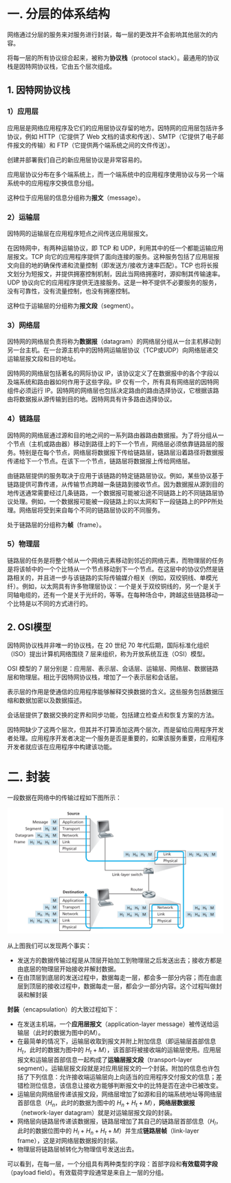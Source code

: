 # 一. 分层的体系结构

网络通过分层的服务来对服务进行封装，每一层的更改并不会影响其他层次的内容。

将每一层的所有协议综合起来，被称为**协议栈**（protocol stack）。最通用的协议栈是因特网协议栈，它由五个层次组成。

## 1. 因特网协议栈

### 1）应用层

应用层是网络应用程序及它们的应用层协议存留的地方。因特网的应用层包括许多协议，例如 HTTP（它提供了 Web 文档的请求和传送）、SMTP（它提供了电子邮件报文的传输）和 FTP（它提供两个端系统之间的文件传送）。

创建并部署我们自己的新应用层协议是非常容易的。

应用层协议分布在多个端系统上，而一个端系统中的应用程序使用协议与另一个端系统中的应用程序交换信息分组。

这种位于应用层的信息分组称为**报文**（message）。



### 2）运输层

因特网的运输层在应用程序短点之间传送应用层报文。

在因特网中，有两种运输协议，即 TCP 和 UDP，利用其中的任一个都能运输应用层报文。TCP 向它的应用程序提供了面向连接的服务。这种服务包括了应用层报文向目的地的确保传递和流量控制（即发送方/接收方速率匹配）。TCP 也将长报文划分为短报文，并提供拥塞控制机制，因此当网络拥塞时，源抑制其传输速率。UDP 协议向它的应用程序提供无连接服务。这是一种不提供不必要服务的服务，没有可靠性，没有流量控制，也没有拥塞控制。

这种位于运输层的分组称为**报文段**（segment）。



### 3）网络层

因特网的网络层负责将称为**数据报**（datagram）的网络层分组从一台主机移动到另一台主机。在一台源主机中的因特网运输层协议（TCP或UDP）向网络层递交运输层报文段和目的地址。

因特网的网络层包括著名的网际协议 IP，该协议定义了在数据报中的各个字段以及端系统和路由器如何作用于这些字段。IP 仅有一个，所有具有网络层的因特网组件必须运行 IP。因特网的网络层也包括决定路由的路由选择协议，它根据该路由将数据报从源传输到目的地。因特网具有许多路由选择协议。



### 4）链路层

因特网的网络层通过源和目的地之间的一系列路由器路由数据报。为了将分组从一个节点（主机或路由器）移动到路径上的下一个节点，网络层必须依靠链路层的服务。特别是在每个节点，网络层将数据报下传给链路层，链路层沿着路径将数据报传递给下一个节点。在该下一个节点，链路层将数据报上传给网络层。

由链路层提供的服务取决于应用于该链路的特定链路层协议。例如，某些协议基于链路提供可靠传递，从传输节点跨越一条链路到接收节点。因为数据报从源到目的地传送通常需要经过几条链路，一个数据报可能被沿途不同链路上的不同链路层协议处理。例如，一个数据报可能被一段链路上的以太网和下一段链路上的PPP所处理。网络层将受到来自每个不同的链路层协议的不同服务。

处于链路层的分组称为**帧**（frame）。



### 5）物理层

链路层的任务是将整个帧从一个网络元素移动到邻近的网络元素，而物理层的任务是将该帧中的一个个比特从一个节点移动到下一个节点。在这层中的协议仍然是链路相关的，并且进一步与该链路的实际传输媒介相关（例如，双绞铜线、单模光纤）。例如，以太网具有许多物理层协议：一个是关于双绞铜线的，另一个是关于同轴电缆的，还有一个是关于光纤的，等等。在每种场合中，跨越这些链路移动一个比特是以不同的方式进行的。



## 2. OSI模型

因特网协议栈并非唯一的协议栈，在 20 世纪 70 年代后期，国际标准化组织（ISO）提出计算机网络围绕 7 层来组织，称为开放系统互连（OSI）模型。

OSI 模型的 7 层分别是：应用层、表示层、会话层、运输层、网络层、数据链路层和物理层。相比于因特网协议栈，增加了一个表示层和会话层。

表示层的作用是使通信的应用程序能够解释交换数据的含义。这些服务包括数据压缩和数据加密以及数据描述。

会话层提供了数据交换的定界和同步功能，包括建立检查点和恢复方案的方法。

因特网缺少了这两个层次，但其并不打算添加这两个层次，而是留给应用程序开发者处理。应用程序开发者决定一个服务是否是重要的，如果该服务重要，应用程序开发者就应该在应用程序中构建该功能。



# 二. 封装

一段数据在网络中的传输过程如下图所示：

![01](images/01.png)

从上图我们可以发现两个事实：

- 发送方的数据传输过程是从顶层开始加工到物理层之后发送出去；接收方都是由底层的物理层开始接收并解封数据。
- 在由顶层到底层的发送过程中，数据每走一层，都会多一部分内容；而在由底层到顶层的接收过程中，数据每走一层，都会少一部分内容。这个过程叫做封装和解封装

**封装**（encapsulation）的大致过程如下：

- 在发送主机端，一个**应用层报文**（application-layer message）被传送给运输层（此时的数据为图中的$M$）。
- 在最简单的情况下，运输层收取到报文并附上附加信息（即运输层首部信息$H_t$，此时的数据为图中的 $H_t+M$），该首部将被接收端的运输层使用。应用层报文和运输层首部信息一起构成了**运输层报文段**（transport-layer segment）。运输层报文段就是对应用层报文的一个封装。附加的信息也许包括了下列信息：允许接收端运输层向上向适当的应用程序交付报文的信息；差错检测位信息，该信息让接收方能够判断报文中的比特是否在途中已被改变。
- 运输层向网络层传递该报文段，网络层增加了如源和目的端系统地址等网络层首部信息（$H_n$，此时的数据为图中的 $H_n+H_t+M$），**网络层数据报**（network-layer datagram）就是对运输层报文段的封装。
- 网络层向链路层传递该数据报，链路层增加了其自己的链路层首部信息（$H_l$，此时的数据位图中的 $H_l+H_n+H_t+M$）并生成**链路层帧**（link-layer frame），这是对网络层数据报的封装。
- 物理层将链路层帧转化为物理信号发送出去。

可以看到，在每一层，一个分组具有两种类型的字段：首部字段和**有效载荷字段**（payload field）。有效载荷字段通常是来自上一层的分组。
